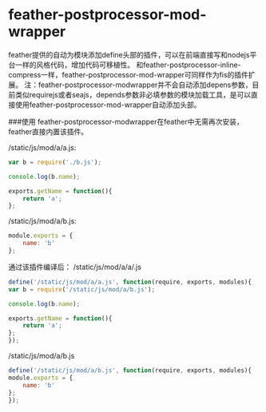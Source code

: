feather-postprocessor-mod-wrapper
================

feather提供的自动为模块添加define头部的插件，可以在前端直接写和nodejs平台一样的风格代码，增加代码可移植性。
和feather-postprocessor-inline-compress一样，feather-postprocessor-mod-wrapper可同样作为fis的插件扩展。
注：feather-postprocessor-modwrapper并不会自动添加depens参数，目前类似requirejs或者seajs，depends参数非必填参数的模块加载工具，是可以直接使用feather-postprocessor-mod-wrapper自动添加头部。


###使用
feather-postprocessor-modwrapper在feather中无需再次安装，feather直接内置该插件。

/static/js/mod/a/a.js:
```js
var b = require('./b.js');

console.log(b.name);

exports.getName = function(){
    return 'a';
};
```

/static/js/mod/a/b.js:
```js
module.exports = {
    name: 'b'
};
```

通过该插件编译后：
/static/js/mod/a/a/.js
```js
define('/static/js/mod/a/a.js', function(require, exports, modules){
var b = require('/static/js/mod/a/b.js');

console.log(b.name);

exports.getName = function(){
    return 'a';
};
});
```

/static/js/mod/a/b.js
```js
define('/static/js/mod/a/b.js', function(require, exports, modules){
module.exports = {
    name: 'b'
};
});
```
